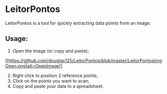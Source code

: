# LeitorPontos
LeitorPontos is a tool for quickly extracting data points from an image.

## Usage:

1. Open the image (or copy and paste);

[[https://github.com/douglas125/LeitorPontos/blob/master/LeitorPontosImgOpen.png|alt=OpenImage]]

2. Right click to position 2 reference points;
3. Click on the points you want to scan;
4. Copy and paste your data to a spreadsheet.

